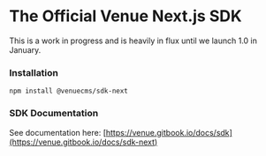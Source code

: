 # The Official Venue Next.js SDK

This is a work in progress and is heavily in flux until we launch 1.0 in January.

### Installation
`npm install @venuecms/sdk-next`

### SDK Documentation
See documentation here: [https://venue.gitbook.io/docs/sdk](https://venue.gitbook.io/docs/sdk-next)
